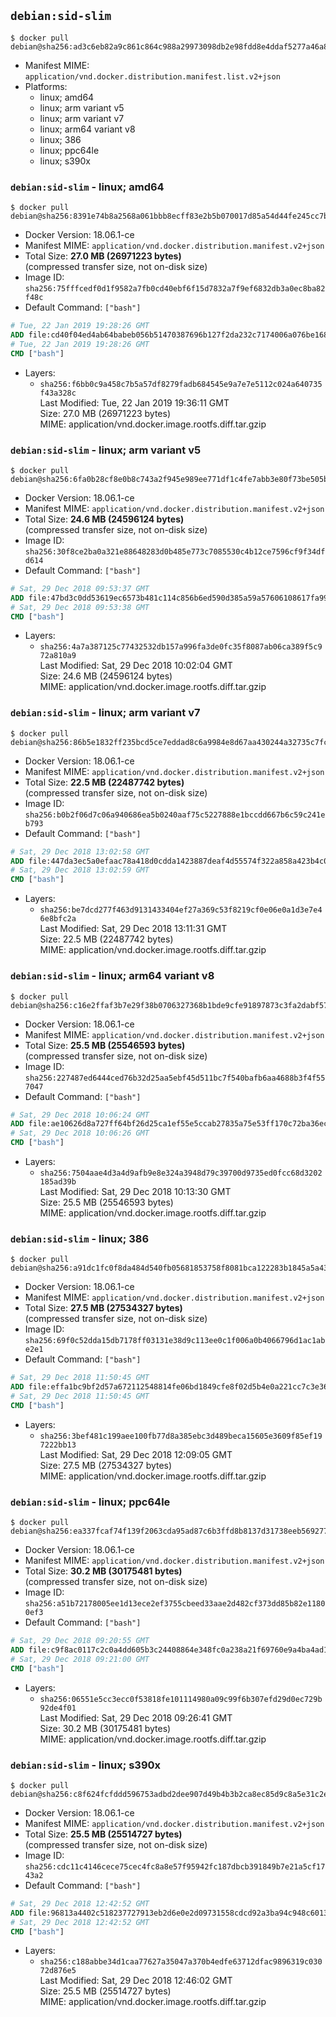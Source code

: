 ## `debian:sid-slim`

```console
$ docker pull debian@sha256:ad3c6eb82a9c861c864c988a29973098db2e98fdd8e4ddaf5277a46a8bc1224b
```

-	Manifest MIME: `application/vnd.docker.distribution.manifest.list.v2+json`
-	Platforms:
	-	linux; amd64
	-	linux; arm variant v5
	-	linux; arm variant v7
	-	linux; arm64 variant v8
	-	linux; 386
	-	linux; ppc64le
	-	linux; s390x

### `debian:sid-slim` - linux; amd64

```console
$ docker pull debian@sha256:8391e74b8a2568a061bbb8ecff83e2b5b070017d85a54d44fe245cc7b347c034
```

-	Docker Version: 18.06.1-ce
-	Manifest MIME: `application/vnd.docker.distribution.manifest.v2+json`
-	Total Size: **27.0 MB (26971223 bytes)**  
	(compressed transfer size, not on-disk size)
-	Image ID: `sha256:75fffcedf0d1f9582a7fb0cd40ebf6f15d7832a7f9ef6832db3a0ec8ba82f48c`
-	Default Command: `["bash"]`

```dockerfile
# Tue, 22 Jan 2019 19:28:26 GMT
ADD file:cd40f04ed4ab64babeb056b51470387696b127f2da232c7174006a076be168e7 in / 
# Tue, 22 Jan 2019 19:28:26 GMT
CMD ["bash"]
```

-	Layers:
	-	`sha256:f6bb0c9a458c7b5a57df8279fadb684545e9a7e7e5112c024a640735f43a328c`  
		Last Modified: Tue, 22 Jan 2019 19:36:11 GMT  
		Size: 27.0 MB (26971223 bytes)  
		MIME: application/vnd.docker.image.rootfs.diff.tar.gzip

### `debian:sid-slim` - linux; arm variant v5

```console
$ docker pull debian@sha256:6fa0b28cf8e0b8c743a2f945e989ee771df1c4fe7abb3e80f73be505b05d6496
```

-	Docker Version: 18.06.1-ce
-	Manifest MIME: `application/vnd.docker.distribution.manifest.v2+json`
-	Total Size: **24.6 MB (24596124 bytes)**  
	(compressed transfer size, not on-disk size)
-	Image ID: `sha256:30f8ce2ba0a321e88648283d0b485e773c7085530c4b12ce7596cf9f34dfd614`
-	Default Command: `["bash"]`

```dockerfile
# Sat, 29 Dec 2018 09:53:37 GMT
ADD file:47bd3c0dd53619ec6573b481c114c856b6ed590d385a59a57606108617fa9941 in / 
# Sat, 29 Dec 2018 09:53:38 GMT
CMD ["bash"]
```

-	Layers:
	-	`sha256:4a7a387125c77432532db157a996fa3de0fc35f8087ab06ca389f5c972a810a9`  
		Last Modified: Sat, 29 Dec 2018 10:02:04 GMT  
		Size: 24.6 MB (24596124 bytes)  
		MIME: application/vnd.docker.image.rootfs.diff.tar.gzip

### `debian:sid-slim` - linux; arm variant v7

```console
$ docker pull debian@sha256:86b5e1832ff235bcd5ce7eddad8c6a9984e8d67aa430244a32735c7fcf72363c
```

-	Docker Version: 18.06.1-ce
-	Manifest MIME: `application/vnd.docker.distribution.manifest.v2+json`
-	Total Size: **22.5 MB (22487742 bytes)**  
	(compressed transfer size, not on-disk size)
-	Image ID: `sha256:b0b2f06d7c06a940686ea5b0240aaf75c5227888e1bccdd667b6c59c241eb793`
-	Default Command: `["bash"]`

```dockerfile
# Sat, 29 Dec 2018 13:02:58 GMT
ADD file:447da3ec5a0efaac78a418d0cdda1423887deaf4d55574f322a858a423b4c022 in / 
# Sat, 29 Dec 2018 13:02:59 GMT
CMD ["bash"]
```

-	Layers:
	-	`sha256:be7dcd277f463d9131433404ef27a369c53f8219cf0e06e0a1d3e7e46e8bfc2a`  
		Last Modified: Sat, 29 Dec 2018 13:11:31 GMT  
		Size: 22.5 MB (22487742 bytes)  
		MIME: application/vnd.docker.image.rootfs.diff.tar.gzip

### `debian:sid-slim` - linux; arm64 variant v8

```console
$ docker pull debian@sha256:c16e2ffaf3b7e29f38b0706327368b1bde9cfe91897873c3fa2dabf5786c12e5
```

-	Docker Version: 18.06.1-ce
-	Manifest MIME: `application/vnd.docker.distribution.manifest.v2+json`
-	Total Size: **25.5 MB (25546593 bytes)**  
	(compressed transfer size, not on-disk size)
-	Image ID: `sha256:227487ed6444ced76b32d25aa5ebf45d511bc7f540bafb6aa4688b3f4f557047`
-	Default Command: `["bash"]`

```dockerfile
# Sat, 29 Dec 2018 10:06:24 GMT
ADD file:ae10626d8a727ff64bf26d25ca1ef55e5ccab27835a75e53ff170c72ba36eca4 in / 
# Sat, 29 Dec 2018 10:06:26 GMT
CMD ["bash"]
```

-	Layers:
	-	`sha256:7504aae4d3a4d9afb9e8e324a3948d79c39700d9735ed0fcc68d3202185ad39b`  
		Last Modified: Sat, 29 Dec 2018 10:13:30 GMT  
		Size: 25.5 MB (25546593 bytes)  
		MIME: application/vnd.docker.image.rootfs.diff.tar.gzip

### `debian:sid-slim` - linux; 386

```console
$ docker pull debian@sha256:a91dc1fc0f8da484d540fb05681853758f8081bca122283b1845a5a43968e917
```

-	Docker Version: 18.06.1-ce
-	Manifest MIME: `application/vnd.docker.distribution.manifest.v2+json`
-	Total Size: **27.5 MB (27534327 bytes)**  
	(compressed transfer size, not on-disk size)
-	Image ID: `sha256:69f0c52dda15db7178ff03131e38d9c113ee0c1f006a0b4066796d1ac1abe2e1`
-	Default Command: `["bash"]`

```dockerfile
# Sat, 29 Dec 2018 11:50:45 GMT
ADD file:effa1bc9bf2d57a672112548814fe06bd1849cfe8f02d5b4e0a221cc7c3e36a6 in / 
# Sat, 29 Dec 2018 11:50:45 GMT
CMD ["bash"]
```

-	Layers:
	-	`sha256:3bef481c199aee100fb77d8a385ebc3d489beca15605e3609f85ef197222bb13`  
		Last Modified: Sat, 29 Dec 2018 12:09:05 GMT  
		Size: 27.5 MB (27534327 bytes)  
		MIME: application/vnd.docker.image.rootfs.diff.tar.gzip

### `debian:sid-slim` - linux; ppc64le

```console
$ docker pull debian@sha256:ea337fcaf74f139f2063cda95ad87c6b3ffd8b8137d31738eeb5692779a91220
```

-	Docker Version: 18.06.1-ce
-	Manifest MIME: `application/vnd.docker.distribution.manifest.v2+json`
-	Total Size: **30.2 MB (30175481 bytes)**  
	(compressed transfer size, not on-disk size)
-	Image ID: `sha256:a51b72178005ee1d13ece2ef3755cbeed33aae2d482cf373dd85b82e11800ef3`
-	Default Command: `["bash"]`

```dockerfile
# Sat, 29 Dec 2018 09:20:55 GMT
ADD file:c9f8ac0117c2c0a4dd605b3c24408864e348fc0a238a21f69760e9a4ba4ad160 in / 
# Sat, 29 Dec 2018 09:21:00 GMT
CMD ["bash"]
```

-	Layers:
	-	`sha256:06551e5cc3ecc0f53818fe101114980a09c99f6b307efd29d0ec729b92de4f01`  
		Last Modified: Sat, 29 Dec 2018 09:26:41 GMT  
		Size: 30.2 MB (30175481 bytes)  
		MIME: application/vnd.docker.image.rootfs.diff.tar.gzip

### `debian:sid-slim` - linux; s390x

```console
$ docker pull debian@sha256:c8f624fcfddd596753adbd2dee907d49b4b3b2ca8ec85d9c8a5e31c2e9a8de98
```

-	Docker Version: 18.06.1-ce
-	Manifest MIME: `application/vnd.docker.distribution.manifest.v2+json`
-	Total Size: **25.5 MB (25514727 bytes)**  
	(compressed transfer size, not on-disk size)
-	Image ID: `sha256:cdc11c4146cece75cec4fc8a8e57f95942fc187dbcb391849b7e21a5cf1743a2`
-	Default Command: `["bash"]`

```dockerfile
# Sat, 29 Dec 2018 12:42:52 GMT
ADD file:96813a4402c518237727913eb2d6e0e2d09731558cdcd92a3ba94c948c601375 in / 
# Sat, 29 Dec 2018 12:42:52 GMT
CMD ["bash"]
```

-	Layers:
	-	`sha256:c188abbe34d1caa77627a35047a370b4edfe63712dfac9896319c03072d876e5`  
		Last Modified: Sat, 29 Dec 2018 12:46:02 GMT  
		Size: 25.5 MB (25514727 bytes)  
		MIME: application/vnd.docker.image.rootfs.diff.tar.gzip
